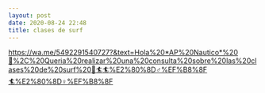 ```yaml
---
layout: post
date: 2020-08-24 22:48
title: clases de surf
---
```


https://wa.me/5492291540727?&text=Hola%20*AP%20Nautico*%20👋%2C%20Queria%20realizar%20una%20consulta%20sobre%20las%20clases%20de%20surf%20🌊🏄🏄%E2%80%8D♂%EF%B8%8F🏄%E2%80%8D♀%EF%B8%8F
